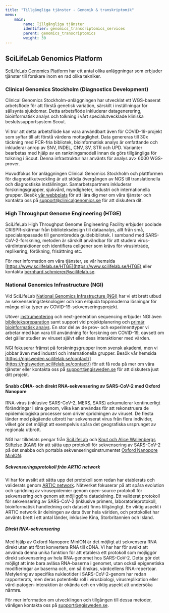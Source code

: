 ```yaml
---
title: "Tillgängliga tjänster - Genomik & transkriptomik"
menu:
    main:
        name: Tillgängliga tjänster
        identifier: genomics_transcriptomics_services
        parent: genomics_transcriptomics
        weight: 30
---
```


## SciLifeLab Genomics Platform

[SciLifeLab Genomics Platform](https://www.scilifelab.se/infrastructure/?cat_13168) har ett antal olika anläggningar som erbjuder tjänster till forskare inom en rad olika tekniker.

### Clinical Genomics Stockholm (Diagnostics Development)

Clinical Genomics Stockholm-anläggningen har utvecklat ett WGS-baserat arbetsflöde för att förstå genetisk variation, särskilt i inställningar för sällsynta sjukdomar. Detta arbetsflöde inkluderar datagenerering, bioinformatisk analys och tolkning i vårt specialutvecklade kliniska beslutssupportsystem Scout.

Vi tror att detta arbetsflöde kan vara användbart även för COVID-19-projekt som syftar till att förstå värdens mottaglighet. Data genereras till 30x täckning med PCR-fria bibliotek, bioinformatisk analys är omfattande och inkluderar anrop av SNV, INDEL, CNV, SV, STR och UPD. Varianter bearbetas med hjälp av en rankningsmodell innan de görs tillgängliga för tolkning i Scout. Denna infrastruktur har använts för analys av> 6000 WGS-prover.

Huvudfokus för anläggningen Clinical Genomics Stockholm och plattformen för diagnostikutveckling är att stödja övergången av NGS till translationella och diagnostiska inställningar. Samarbetspartners inkluderar forskningsgrupper, sjukvård, myndigheter, industri och internationella grupper. Besök [vår webbplats](https://www.scilifelab.se/facilities/clinical-genomics-stockholm/) för att lära dig mer om våra tjänster och kontakta oss på [support@clinicalgenomics.se](mailto:support@clinicalgenomics.se) för att diskutera dit.

### High Throughput Genome Engineering (HTGE)

SciLifeLab High Throughput Genome Engineering Facility erbjuder poolade CRISPR-skärmar från biblioteksdesign till dataanalys, allt från små, specialanpassade till genombredda guidebibliotek.
I samband med SARS-CoV-2-forskning, metoden är särskilt användbar för att studera virus-värdinteraktioner och identifiera cellgener som krävs för virusinträde, replikering, förökning, frisättning etc.

För mer information om våra tjänster, se vår hemsida [https://www.scilifelab.se/HTGE](https://www.scilifelab.se/HTGE) eller kontakta [bernhard.schmierer@scilifelab.se](mailto:bernhard.schmierer@scilifelab.se).

### National Genomics Infrastructure (NGI)

Vid SciLifeLab [National Genomics Infrastructure (NGI)](ngisweden.scilifelab.se) har vi ett brett utbud av sekvenseringsteknologier och kan erbjuda toppmoderna lösningar för många olika typer av COVID-19-sekvenseringsprojekt.

Utöver [instrumentering](https://ngisweden.scilifelab.se/technologies/) och next-generation sequencing erbjuder NGI även [bibliotekspreparation](https://ngisweden.scilifelab.se/applications/) samt support vid projektplanering och [primär bioinformatisk analys](https://ngisweden.scilifelab.se/bioinformatics/).
En stor del av de prov- och experimenttyper vi arbetar med kan vara till användning för forskning om COVID-19, oavsett om det gäller studier av viruset självt eller dess interaktioner med värden.

NGI fokuserar främst på forskningsgrupper inom svensk akademi, men vi jobbar även med industri och internationella grupper.
Besök vår hemsida [https://ngisweden.scilifelab.se/contact/](https://ngisweden.scilifelab.se/contact/) för att få reda på mer om våra tjänster eller kontakta oss på [support@ngisweden.se](mailto:support@ngisweden.se) för att diskutera just ditt projekt.

#### Snabb cDNA- och direkt RNA-sekvensering av SARS-CoV-2 med Oxford Nanopore

RNA-virus (inklusive SARS-CoV-2, MERS, SARS) ackumulerar kontinuerligt förändringar i sina genom, vilka kan användas för att rekonstruera de epidemiologiska processer som driver spridningen av viruset.
De flesta länder med pågående utbrott har sekvenserat virus från flera individer, vilket gör det möjligt att exempelvis spåra det geografiska ursprunget av regionala utbrott.

NGI har tilldelats pengar från [SciLifeLab](https://www.scilifelab.se/covid-19) och [Knut och Alice Wallenbergs Stiftelse (KAW)](https://kaw.wallenberg.org/) för att sätta upp protokoll för sekvensering av SARS-CoV-2 på det snabba och portabla sekvenseringsinstrumentet [Oxford Nanopore MinION](https://nanoporetech.com/products/minion).

##### Sekvenseringsprotokoll från ARTIC network

Vi har för avsikt att sätta upp det protokoll som redan har etablerats och validerats genom [ARTIC network](https://artic.network/ncov-2019).
Nätverket fokuserar på att spåra evolution och spridning av virusepidemier genom open-source protokoll för sekvensering och genom att möjliggöra datadelning.
Ett validerat protokoll för sekvensering av SARS-CoV-2 (inklusive primers, laboratorieprotokoll, bioinformatisk handledning och dataset) finns tillgängligt.
En viktig aspekt i ARTIC network är delningen av data över hela världen, och protokollet har använts brett i ett antal länder, inklusive Kina, Storbritannien och Island.

##### Direkt RNA-sekvensering

Med hjälp av Oxford Nanopore MinION är det möjligt att sekvensera RNA direkt  utan att först konvertera RNA till cDNA.
Vi har har för avsikt att använda denna unika funktion för att etablera ett protokoll som möjliggör direkt sekvensering av hela RNA-genomet hos SARS-CoV-2.
Detta gör det möjligt att inte bara avläsa RNA-baserna i genomet, utan också epigenetiska modifieringar av baserna och, om så önskas, värdcellens RNA-repertoar.
Metylering av specifika nukleotider i SARS-CoV-2-genom har redan rapporterats, men deras potentiella roll i virusbiologi, virusreplikation eller värd-patogen-interaktion är okända och en viktig aspekt att undersöka närmre.

För mer information om utvecklingen och tillgången till dessa metoder, vänligen kontakta oss på [support@ngisweden.se](mailto:support@ngisweden.se).
